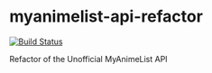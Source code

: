 myanimelist-api-refactor
========================

[![Build Status](https://secure.travis-ci.org/astraldragon/myanimelist-api-refactor.png)](https://travis-ci.org/astraldragon/myanimelist-api-refactor)

Refactor of the Unofficial MyAnimeList API
